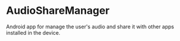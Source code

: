 # AudioShareManager
Android app for manage the user's audio and share it with other apps installed in the device.
